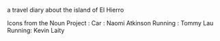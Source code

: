 a travel diary about the island of El Hierro

Icons from the Noun Project :
Car : Naomi Atkinson
Running : Tommy Lau
Running: Kevin Laity